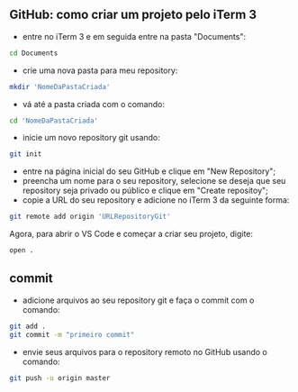 ## GitHub: como criar um projeto pelo iTerm 3 
- entre no iTerm 3 e em seguida entre na pasta "Documents":
```bash
cd Documents
```
- crie uma nova pasta para meu repository:
```bash
mkdir 'NomeDaPastaCriada'
```
- vá até a pasta criada com o comando:
```bash
cd 'NomeDaPastaCriada'
```
- inicie um novo repository git usando:
```bash
git init
```
- entre na página inicial do seu GitHub e clique em "New Repository";
- preencha um nome para o seu repository, selecione se deseja que seu repository seja privado ou público e clique em "Create repositoy";
- copie a URL do seu repository e adicione no iTerm 3 da seguinte forma:
```bash
git remote add origin 'URLRepositoryGit'
```
Agora, para abrir o VS Code e começar a criar seu projeto, digite:
```bash
open .
```
## commit

- adicione arquivos ao seu repository git e faça o commit com o comando:
```bash
git add .
git commit -m "primeiro commit"
```
- envie seus arquivos para o repository remoto no GitHub usando o comando:
```bash
git push -u origin master
```